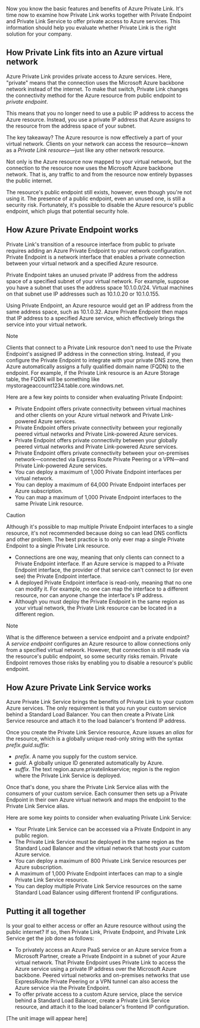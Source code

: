 Now you know the basic features and benefits of Azure Private Link. It's time now to examine how Private Link works together with Private Endpoint and Private Link Service to offer private access to Azure services. This information should help you evaluate whether Private Link is the right solution for your company.

## How Private Link fits into an Azure virtual network

Azure Private Link provides private access to Azure services. Here, "private" means that the connection uses the Microsoft Azure backbone network instead of the internet. To make that switch, Private Link changes the connectivity method for the Azure resource from public endpoint to *private endpoint*.

This means that you no longer need to use a public IP address to access the Azure resource. Instead, you use a private IP address that Azure assigns to the resource from the address space of your subnet.

The key takeaway? The Azure resource is now effectively a part of your virtual network. Clients on your network can access the resource—known as a *Private Link resource*—just like any other network resource.

Not only is the Azure resource now mapped to your virtual network, but the connection to the resource now uses the Microsoft Azure backbone network. That is, any traffic to and from the resource now entirely bypasses the public internet.

The resource's public endpoint still exists, however, even though you're not using it. The presence of a public endpoint, even an unused one, is still a security risk. Fortunately, it's possible to disable the Azure resource's public endpoint, which plugs that potential security hole.

## How Azure Private Endpoint works

Private Link's transition of a resource interface from public to private requires adding an Azure Private Endpoint to your network configuration. Private Endpoint is a network interface that enables a private connection between your virtual network and a specified Azure resource.

Private Endpoint takes an unused private IP address from the address space of a specified subnet of your virtual network. For example, suppose you have a subnet that uses the address space 10.1.0.0/24. Virtual machines on that subnet use IP addresses such as 10.1.0.20 or 10.1.0.155.

Using Private Endpoint, an Azure resource would get an IP address from the same address space, such as 10.1.0.32. Azure Private Endpoint then maps that IP address to a specified Azure service, which effectively brings the service into your virtual network.

> [!NOTE]
> Clients that connect to a Private Link resource don't need to use the Private Endpoint's assigned IP address in the connection string. Instead, if you configure the Private Endpoint to integrate with your private DNS zone, then Azure automatically assigns a fully qualified domain name (FQDN) to the endpoint. For example, if the Private Link resource is an Azure Storage table, the FQDN will be something like mystorageaccount1234.table.core.windows.net.

Here are a few key points to consider when evaluating Private Endpoint:

* Private Endpoint offers private connectivity between virtual machines and other clients on your Azure virtual network and Private Link-powered Azure services.
* Private Endpoint offers private connectivity between your regionally peered virtual networks and Private Link-powered Azure services.
* Private Endpoint offers private connectivity between your globally peered virtual networks and Private Link-powered Azure services.
* Private Endpoint offers private connectivity between your on-premises network—connected via Express Route Private Peering or a VPN—and Private Link-powered Azure services.
* You can deploy a maximum of 1,000 Private Endpoint interfaces per virtual network.
* You can deploy a maximum of 64,000 Private Endpoint interfaces per Azure subscription.
* You can map a maximum of 1,000 Private Endpoint interfaces to the same Private Link resource.

> [!CAUTION]
> Although it's possible to map multiple Private Endpoint interfaces to a single resource, it's not recommended because doing so can lead DNS conflicts and other problem. The best practice is to only ever map a single Private Endpoint to a single Private Link resource.

* Connections are one way, meaning that only clients can connect to a Private Endpoint interface. If an Azure service is mapped to a Private Endpoint interface, the provider of that service can't connect to (or even see) the Private Endpoint interface.
* A deployed Private Endpoint interface is read-only, meaning that no one can modify it. For example, no one can map the interface to a different resource, nor can anyone change the interface's IP address.
* Although you must deploy the Private Endpoint in the same region as your virtual network, the Private Link resource can be located in a different region.

> [!NOTE]
> What is the difference between a service endpoint and a private endpoint? A *service endpoint* configures an Azure resource to allow connections only from a specified virtual network. However, that connection is still made via the resource's public endpoint, so some security risks remain. Private Endpoint removes those risks by enabling you to disable a resource's public endpoint.

## How Azure Private Link Service works

Azure Private Link Service brings the benefits of Private Link to your custom Azure services. The only requirement is that you run your custom service behind a Standard Load Balancer. You can then create a Private Link Service resource and attach it to the load balancer's frontend IP address.

Once you create the Private Link Service resource, Azure issues an *alias* for the resource, which is a globally unique read-only string with the syntax *prefix*.*guid*.*suffix*:

* *prefix*. A name you supply for the custom service.
* *guid*. A globally unique ID generated automatically by Azure.
* *suffix*. The text region.azure.privatelinkservice; region is the region where the Private Link Service is deployed.

Once that's done, you share the Private Link Service alias with the consumers of your custom service. Each consumer then sets up a Private Endpoint in their own Azure virtual network and maps the endpoint to the Private Link Service alias.

Here are some key points to consider when evaluating Private Link Service:

* Your Private Link Service can be accessed via a Private Endpoint in any public region.
* The Private Link Service must be deployed in the same region as the Standard Load Balancer and the virtual network that hosts your custom Azure service.
* You can deploy a maximum of 800 Private Link Service resources per Azure subscription.
* A maximum of 1,000 Private Endpoint interfaces can map to a single Private Link Service resource.
* You can deploy multiple Private Link Service resources on the same Standard Load Balancer using different frontend IP configurations.

## Putting it all together

Is your goal to either access or offer an Azure resource without using the public internet? If so, then Private Link, Private Endpoint, and Private Link Service get the job done as follows:

* To privately access an Azure PaaS service or an Azure service from a Microsoft Partner, create a Private Endpoint in a subnet of your Azure virtual network. That Private Endpoint uses Private Link to access the Azure service using a private IP address over the Microsoft Azure backbone. Peered virtual networks and on-premises networks that use ExpressRoute Private Peering or a VPN tunnel can also access the Azure service via the Private Endpoint.
* To offer private access to a custom Azure service, place the service behind a Standard Load Balancer, create a Private Link Service resource, and attach it to the load balancer's frontend IP configuration.

[The unit image will appear here]